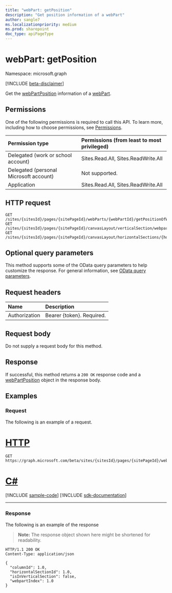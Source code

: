 ```yaml
---
title: "webPart: getPosition"
description: "Get position information of a webPart"
author: sangle7
ms.localizationpriority: medium
ms.prod: sharepoint
doc_type: apiPageType
---
```


# webPart: getPosition

Namespace: microsoft.graph

[!INCLUDE [beta-disclaimer](../../includes/beta-disclaimer.md)]

Get the [webPartPosition](../resources/webpartposition.md) information of a [webPart](../resources/webpart.md).

## Permissions

One of the following permissions is required to call this API. To learn more, including how to choose permissions, see [Permissions](/graph/permissions-reference).

| Permission type                        | Permissions (from least to most privileged) |
| :------------------------------------- | :------------------------------------------ |
| Delegated (work or school account)     | Sites.Read.All, Sites.ReadWrite.All         |
| Delegated (personal Microsoft account) | Not supported.                              |
| Application                            | Sites.Read.All, Sites.ReadWrite.All         |

## HTTP request

<!-- {
  "blockType": "ignored"
}
-->

```http
GET /sites/{sitesId}/pages/{sitePageId}/webParts/{webPartId}/getPositionOfWebPart
GET /sites/{sitesId}/pages/{sitePageId}/canvasLayout/verticalSection/webparts/{webPartIndex}/getPositionOfWebPart
GET /sites/{sitesId}/pages/{sitePageId}/canvasLayout/horizontalSections/{horizontalSectionId}/columns/{horizontalSectionColumnId}/webparts/{webPartIndex}/getPositionOfWebPart
```

## Optional query parameters

This method supports some of the OData query parameters to help customize the response. For general information, see [OData query parameters](/graph/query-parameters).

## Request headers

| Name          | Description               |
| :------------ | :------------------------ |
| Authorization | Bearer {token}. Required. |

## Request body

Do not supply a request body for this method.

## Response

If successful, this method returns a `200 OK` response code and a [webPartPosition](../resources/webpartposition.md) object in the response body.

## Examples

### Request

The following is an example of a request.


# [HTTP](#tab/http)
<!-- {
  "blockType": "request",
  "name": "getposition_webpart"
}
-->

```msgraph-interactive
GET https://graph.microsoft.com/beta/sites/{sitesId}/pages/{sitePageId}/webParts/{webPartId}/getPositionOfWebPart
```

# [C#](#tab/csharp)
[!INCLUDE [sample-code](../includes/snippets/csharp/getposition-webpart-csharp-snippets.md)]
[!INCLUDE [sdk-documentation](../includes/snippets/snippets-sdk-documentation-link.md)]

---

### Response

The following is an example of the response

> **Note:** The response object shown here might be shortened for readability.

<!-- {
  "blockType": "response",
  "truncated": true,
  "@odata.type": "microsoft.graph.webPartPosition"
}
-->

```http
HTTP/1.1 200 OK
Content-Type: application/json

{
  "columnId": 1.0,
  "horizontalSectionId": 1.0,
  "isInVerticalSection": false,
  "webpartIndex": 1.0
}
```
